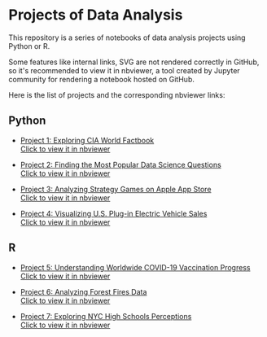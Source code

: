 # Projects of Data Analysis

This repository is a series of notebooks of data analysis projects using Python or R.

Some features like internal links, SVG are not rendered correctly in GitHub, so it's recommended to view it in nbviewer, a tool created by Jupyter community
for rendering a notebook hosted on GitHub.

Here is the list of projects and the corresponding nbviewer links:

## Python

- [Project 1: Exploring CIA World Factbook](https://github.com/eeliuqin/data-analysis/blob/main/project-1-cia-world-factbook-visualization.ipynb)<br/>
  [Click to view it in nbviewer](https://nbviewer.org/github/eeliuqin/data-analysis/blob/main/project-1-cia-world-factbook-visualization.ipynb)

- [Project 2: Finding the Most Popular Data Science Questions](https://github.com/eeliuqin/data-analysis/blob/main/project-2-popular-data-science-questions.ipynb)<br/>
  [Click to view it in nbviewer](https://nbviewer.org/github/eeliuqin/data-analysis/blob/main/project-2-popular-data-science-questions.ipynb)

- [Project 3: Analyzing Strategy Games on Apple App Store](https://github.com/eeliuqin/data-analysis/blob/main/project-3-mobile-strategy-games.ipynb)<br/>
  [Click to view it in nbviewer](https://nbviewer.org/github/eeliuqin/data-analysis/blob/main/project-3-mobile-strategy-games.ipynb)

- [Project 4: Visualizing U.S. Plug-in Electric Vehicle Sales](https://github.com/eeliuqin/data-analysis/blob/main/project-4-us-plug-in-electric-vehicle-sales.ipynb)<br/>
  [Click to view it in nbviewer](https://nbviewer.org/github/eeliuqin/data-analysis/blob/main/project-4-us-plug-in-electric-vehicle-sales.ipynb)

## R

- [Project 5: Understanding Worldwide COVID-19 Vaccination Progress](https://github.com/eeliuqin/data-analysis/blob/main/project-5-covid19-vaccination-progress.ipynb)<br/>
  [Click to view it in nbviewer](https://nbviewer.org/github/eeliuqin/data-analysis/blob/main/project-5-covid19-vaccination-progress.ipynb)

- [Project 6: Analyzing Forest Fires Data](https://github.com/eeliuqin/data-analysis/blob/main/project-6-forest-fires.ipynb)<br/>
  [Click to view it in nbviewer](https://nbviewer.org/github/eeliuqin/data-analysis/blob/main/project-6-forest-fires.ipynb)

- [Project 7: Exploring NYC High Schools Perceptions](https://github.com/eeliuqin/data-analysis/blob/main/project-7-nyc-high-schools-perceptions.ipynb)<br/>
  [Click to view it in nbviewer](https://nbviewer.org/github/eeliuqin/data-analysis/blob/main/project-7-nyc-high-schools-perceptions.ipynb)

